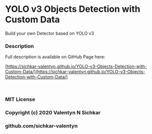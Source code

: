 # YOLO v3 Objects Detection with Custom Data
Build your own Detector based on YOLO v3

### <a id="description">Description</a>
Full description is available on GitHub Page here:

[https://sichkar-valentyn.github.io/YOLO-v3-Objects-Detection-with-Custom-Data/](https://sichkar-valentyn.github.io/YOLO-v3-Objects-Detection-with-Custom-Data/)

<br/>

### MIT License
### Copyright (c) 2020 Valentyn N Sichkar
### github.com/sichkar-valentyn
